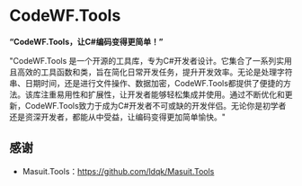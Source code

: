 # CodeWF.Tools

**“CodeWF.Tools，让C#编码变得更简单！”**

"CodeWF.Tools 是一个开源的工具库，专为C#开发者设计。它集合了一系列实用且高效的工具函数和类，旨在简化日常开发任务，提升开发效率。无论是处理字符串、日期时间，还是进行文件操作、数据加密，CodeWF.Tools都提供了便捷的方法。该库注重易用性和扩展性，让开发者能够轻松集成并使用。通过不断优化和更新，CodeWF.Tools致力于成为C#开发者不可或缺的开发伴侣。无论你是初学者还是资深开发者，都能从中受益，让编码变得更加简单愉快。"

## 感谢

- Masuit.Tools：https://github.com/ldqk/Masuit.Tools